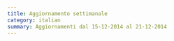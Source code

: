 ```yaml
---
title: Aggiornamento settimanale
category: italian
summary: Aggiornamenti dal 15-12-2014 al 21-12-2014
---
```


